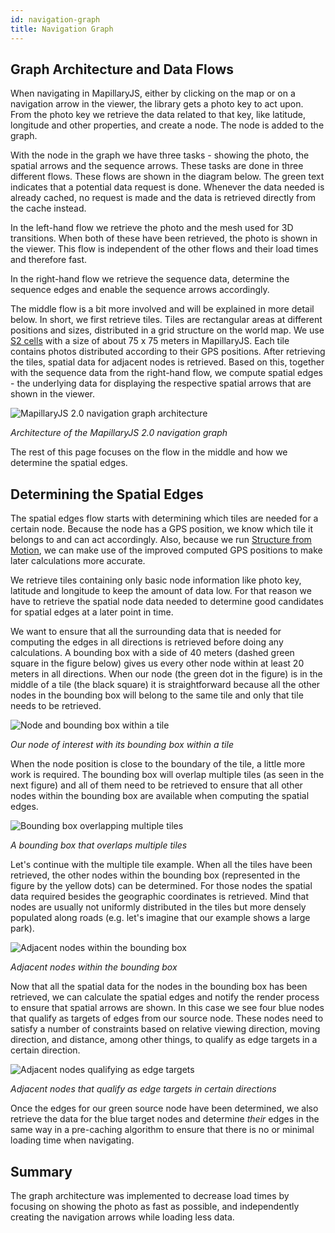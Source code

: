 ```yaml
---
id: navigation-graph
title: Navigation Graph
---
```


## Graph Architecture and Data Flows

When navigating in MapillaryJS, either by clicking on the map or on a navigation arrow in the viewer, the library gets a photo key to act upon. From the photo key we retrieve the data related to that key, like latitude, longitude and other properties, and create a node. The node is added to the graph.

With the node in the graph we have three tasks - showing the photo, the spatial arrows and the sequence arrows. These tasks are done in three different flows. These flows are shown in the diagram below. The green text indicates that a potential data request is done. Whenever the data needed is already cached, no request is made and the data is retrieved directly from the cache instead.

In the left-hand flow we retrieve the photo and the mesh used for 3D transitions. When both of these have been retrieved, the photo is shown in the viewer. This flow is independent of the other flows and their load times and therefore fast.

In the right-hand flow we retrieve the sequence data, determine the sequence edges and enable the sequence arrows accordingly.

The middle flow is a bit more involved and will be explained in more detail below. In short, we first retrieve tiles. Tiles are rectangular areas at different positions and sizes, distributed in a grid structure on the world map. We use [S2 cells](https://s2geometry.io/) with a size of about 75 x 75 meters in MapillaryJS. Each tile contains photos distributed according to their GPS positions. After retrieving the tiles, spatial data for adjacent nodes is retrieved. Based on this, together with the sequence data from the right-hand flow, we compute spatial edges - the underlying data for displaying the respective spatial arrows that are shown in the viewer.

![MapillaryJS 2.0 navigation graph architecture](/img/theory/graph-diagram.png)

_Architecture of the MapillaryJS 2.0 navigation graph_

The rest of this page focuses on the flow in the middle and how we determine the spatial edges.

## Determining the Spatial Edges

The spatial edges flow starts with determining which tiles are needed for a certain node. Because the node has a GPS position, we know which tile it belongs to and can act accordingly. Also, because we run [Structure from Motion](http://blog.mapillary.com/update/2014/12/15/sfm-preview.html), we can make use of the improved computed GPS positions to make later calculations more accurate.

We retrieve tiles containing only basic node information like photo key, latitude and longitude to keep the amount of data low. For that reason we have to retrieve the spatial node data needed to determine good candidates for spatial edges at a later point in time.

We want to ensure that all the surrounding data that is needed for computing the edges in all directions is retrieved before doing any calculations. A bounding box with a side of 40 meters (dashed green square in the figure below) gives us every other node within at least 20 meters in all directions. When our node (the green dot in the figure) is in the middle of a tile (the black square) it is straightforward because all the other nodes in the bounding box will belong to the same tile and only that tile needs to be retrieved.

![Node and bounding box within a tile](/img/theory/graph-single-tile.png)

_Our node of interest with its bounding box within a tile_

When the node position is close to the boundary of the tile, a little more work is required. The bounding box will overlap multiple tiles (as seen in the next figure) and all of them need to be retrieved to ensure that all other nodes within the bounding box are available when computing the spatial edges.

![Bounding box overlapping multiple tiles](/img/theory/graph-multiple-tiles.png)

_A bounding box that overlaps multiple tiles_

Let's continue with the multiple tile example. When all the tiles have been retrieved, the other nodes within the bounding box (represented in the figure by the yellow dots) can be determined. For those nodes the spatial data required besides the geographic coordinates is retrieved. Mind that nodes are usually not uniformly distributed in the tiles but more densely populated along roads (e.g. let's imagine that our example shows a large park).

![Adjacent nodes within the bounding box](/img/theory/graph-multiple-tiles-nodes.png)

_Adjacent nodes within the bounding box_

Now that all the spatial data for the nodes in the bounding box has been retrieved, we can calculate the spatial edges and notify the render process to ensure that spatial arrows are shown. In this case we see four blue nodes that qualify as targets of edges from our source node. These nodes need to satisfy a number of constraints based on relative viewing direction, moving direction, and distance, among other things, to qualify as edge targets in a certain direction.

![Adjacent nodes qualifying as edge targets](/img/theory/graph-multiple-tiles-edges.png)

_Adjacent nodes that qualify as edge targets in certain directions_

Once the edges for our green source node have been determined, we also retrieve the data for the blue target nodes and determine _their_ edges in the same way in a pre-caching algorithm to ensure that there is no or minimal loading time when navigating.

## Summary

The graph architecture was implemented to decrease load times by focusing on showing the photo as fast as possible, and independently creating the navigation arrows while loading less data.
